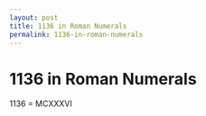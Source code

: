 ```yaml
---
layout: post
title: 1136 in Roman Numerals
permalink: 1136-in-roman-numerals
---
```


# 1136 in Roman Numerals

1136 = MCXXXVI
